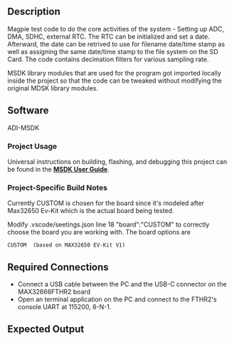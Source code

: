 ## Description

Magpie test code to do the core activities of the system - Setting up ADC, DMA, SDHC, external RTC.  The RTC can be initialized and set a date.  Afterward, the date can be retrived to use for filename date/time stamp as well as assigning the same date/time stamp to the file system on the SD Card.  The code contains decimation filters for various sampling rate.

MSDK library modules that are used for the program got imported locally inside the project so that the code can be tweaked without modifying the original MDSK library modules.


## Software
ADI-MSDK

### Project Usage

Universal instructions on building, flashing, and debugging this project can be found in the **[MSDK User Guide](https://analogdevicesinc.github.io/msdk/USERGUIDE/)**.

### Project-Specific Build Notes
Currently CUSTOM is chosen for the board since it's modeled after Max32650 Ev-Kit which is the actual board being tested.

Modify .vscode/seetings.json line 18 "board":"CUSTOM" to correctly choose the board you are working with. 
The board options are
```
CUSTOM  (based on MAX32650 EV-Kit V1)

```
## Required Connections

-   Connect a USB cable between the PC and the USB-C connector on the MAX32666FTHR2 board
-   Open an terminal application on the PC and connect to the FTHR2's console UART at 115200, 8-N-1.

## Expected Output



